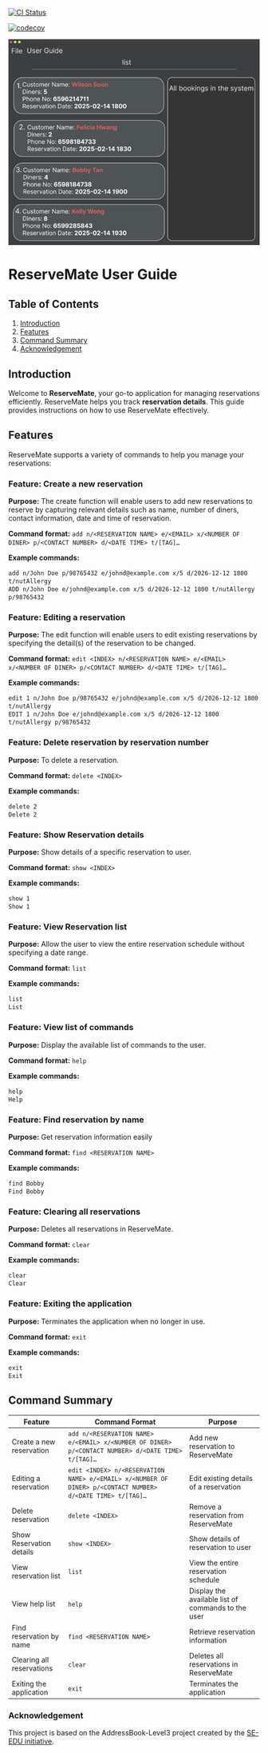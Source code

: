 [![CI Status](https://github.com/se-edu/addressbook-level3/workflows/Java%20CI/badge.svg)](https://github.com/AY2425S2-CS2103-F08-1/tp/actions)

[![codecov](https://codecov.io/gh/AY2425S2-CS2103-F08-1/tp/graph/badge.svg?token=8D3EDHO8BA)](https://codecov.io/gh/AY2425S2-CS2103-F08-1/tp)

![Ui](docs/images/Ui.png)

# ReserveMate User Guide

## Table of Contents
1. [Introduction](#introduction)
2. [Features](#features)
3. [Command Summary](#command-summary)
4. [Acknowledgement](#acknowledgement)

## Introduction
Welcome to **ReserveMate**, your go-to application for managing reservations efficiently. ReserveMate helps you track **reservation details**. This guide provides instructions on how to use ReserveMate effectively.

## Features
ReserveMate supports a variety of commands to help you manage your reservations:

### Feature: Create a new reservation
**Purpose:** The create function will enable users to add new reservations to reserve by capturing relevant details such as name, number of diners, contact information, date and time of reservation.

**Command format:** `add n/<RESERVATION NAME> e/<EMAIL> x/<NUMBER OF DINER> p/<CONTACT NUMBER> d/<DATE TIME> t/[TAG]…​`

**Example commands:**
```
add n/John Doe p/98765432 e/johnd@example.com x/5 d/2026-12-12 1800 t/nutAllergy
ADD n/John Doe e/johnd@example.com x/5 d/2026-12-12 1800 t/nutAllergy p/98765432
```

### Feature: Editing a reservation
**Purpose:** The edit function will enable users to edit existing reservations by specifying the detail(s) of the reservation to be changed.

**Command format:** `edit <INDEX> n/<RESERVATION NAME> e/<EMAIL> x/<NUMBER OF DINER> p/<CONTACT NUMBER> d/<DATE TIME> t/[TAG]…​`

**Example commands:**
```
edit 1 n/John Doe p/98765432 e/johnd@example.com x/5 d/2026-12-12 1800 t/nutAllergy
EDIT 1 n/John Doe e/johnd@example.com x/5 d/2026-12-12 1800 t/nutAllergy p/98765432
```
### Feature: Delete reservation by reservation number
**Purpose:** To delete a reservation.

**Command format:** `delete <INDEX>`

**Example commands:**
```
delete 2
Delete 2
```
### Feature: Show Reservation details
**Purpose:** Show details of a specific reservation to user.

**Command format:** `show <INDEX>`

**Example commands:**
```
show 1
Show 1
```

### Feature: View Reservation list
**Purpose:** Allow the user to view the entire reservation schedule without specifying a date range.

**Command format:** `list`

**Example commands:**
```
list
List
```

### Feature: View list of commands 
**Purpose:** Display the available list of commands to the user.

**Command format:** `help`

**Example commands:**
```
help
Help
```

### Feature: Find reservation by name
**Purpose:** Get reservation information easily

**Command format:** `find <RESERVATION NAME>`

**Example commands:**
```
find Bobby
Find Bobby
```

### Feature: Clearing all reservations
**Purpose:** Deletes all reservations in ReserveMate.

**Command format:** `clear`

**Example commands:**
```
clear
Clear
```

### Feature: Exiting the application
**Purpose:** Terminates the application when no longer in use.

**Command format:** `exit`

**Example commands:**
```
exit
Exit
```

## Command Summary
| Feature                   | Command Format                                                                                               | Purpose                                       |
|---------------------------|--------------------------------------------------------------------------------------------------------------|-----------------------------------------------|
| Create a new reservation  | `add n/<RESERVATION NAME> e/<EMAIL> x/<NUMBER OF DINER> p/<CONTACT NUMBER> d/<DATE TIME> t/[TAG]…​`          | Add new reservation to ReserveMate            |
| Editing a reservation     | `edit <INDEX> n/<RESERVATION NAME> e/<EMAIL> x/<NUMBER OF DINER> p/<CONTACT NUMBER> d/<DATE TIME> t/[TAG]…​` | Edit existing details of a reservation        |
| Delete reservation        | `delete <INDEX>`                                                                                             | Remove a reservation from ReserveMate         |
| Show Reservation details  | `show <INDEX>`                                                                                               | Show details of reservation to user           |
| View reservation list     | `list`                                                                                                       | View the entire reservation schedule          |
| View help list            | `help`                                                                                                       | Display the available list of commands to the user |
| Find reservation by name  | `find <RESERVATION NAME>`                                                                                    | Retrieve reservation information              |
| Clearing all reservations | `clear`                                                                                                      | Deletes all reservations in ReserveMate       |
| Exiting the application | `exit`                                                                                                       | Terminates the application                    |

### Acknowledgement
This project is based on the AddressBook-Level3 project created by the [SE-EDU initiative](https://se-education.org).

